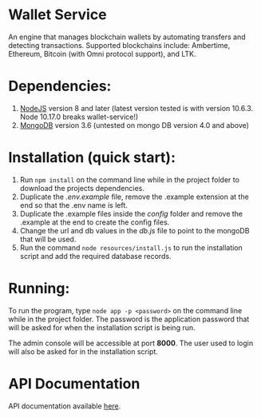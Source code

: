 # Wallet Service

An engine that manages blockchain wallets by automating transfers and detecting transactions. Supported blockchains include: Ambertime, Ethereum, Bitcoin (with Omni protocol support), and LTK.

# Dependencies: 
1. [NodeJS](https://nodejs.org/en/) version 8 and later (latest version tested is with version 10.6.3. Node 10.17.0 breaks wallet-service!)
2. [MongoDB](https://www.mongodb.com/) version 3.6 (untested on mongo DB version 4.0 and above)

# Installation (quick start):
1. Run `npm install` on the command line while in the project folder to download the projects dependencies.
2. Duplicate the *.env.example* file, remove the .example extension at the end so that the .env name is left. 
3. Duplicate the .example files inside the *config* folder and remove the .example at the end to create the config files.
4. Change the url and db values in the *db.js* file to point to the mongoDB that will be used.
5. Run the command `node resources/install.js` to run the installation script and add the required database records.

# Running:
To run the program, type `node app -p <password>` on the command line while 
in the project folder. The password is the application password that will be asked for when the installation script is being run.

The admin console will be accessible at port **8000**. The user used to login will also be asked for in the installation script.

# API Documentation
API documentation available [here](https://documenter.getpostman.com/view/7491713/SVfTN76H?version=latest).